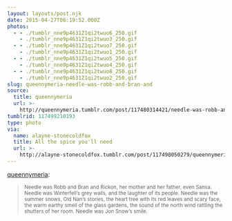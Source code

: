 ```yaml
---
layout: layouts/post.njk
date: 2015-04-27T06:19:52.000Z
photos:
  - - ./tumblr_nne9p4631Z1qi2twuo6_250.gif
    - ./tumblr_nne9p4631Z1qi2twuo3_250.gif
  - - ./tumblr_nne9p4631Z1qi2twuo7_250.gif
    - ./tumblr_nne9p4631Z1qi2twuo1_250.gif
  - - ./tumblr_nne9p4631Z1qi2twuo5_250.gif
    - ./tumblr_nne9p4631Z1qi2twuo4_250.gif
  - - ./tumblr_nne9p4631Z1qi2twuo8_250.gif
    - ./tumblr_nne9p4631Z1qi2twuo2_250.gif
slug: queennymeria-needle-was-robb-and-bran-and
source:
  title: queennymeria
  url: >-
    http://queennymeria.tumblr.com/post/117480314421/needle-was-robb-and-bran-and-rickon-her-mother
tumblrid: 117499210193
type: photo
via:
  name: alayne-stonecoldfox
  title: All the spice you'll need
  url: >-
    http://alayne-stonecoldfox.tumblr.com/post/117498050279/queennymeria-needle-was-robb-and-bran-and-rickon
---
```

<p><a class="tumblr_blog" href="http://queennymeria.tumblr.com/post/117480314421">queennymeria</a>:</p>

<blockquote><div><small>Needle was Robb and Bran and Rickon, her mother and her father, even Sansa. Needle was Winterfell’s grey walls, and the laughter of its people. Needle was the summer snows, Old Nan’s stories, the heart tree with its red leaves and scary face, the warm earthy smell of the glass gardens, the sound of the north wind rattling the shutters of her room. Needle was Jon Snow’s smile. </small></div></blockquote>
